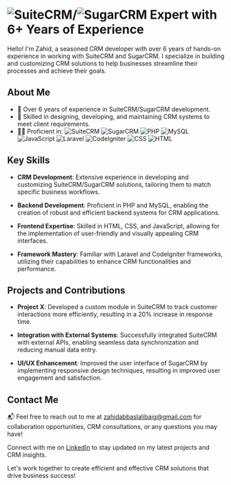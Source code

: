 #  ![SuiteCRM](https://suitecrm.com/wp-content/uploads/2017/12/logo.png)/![SugarCRM](https://www.sugarcrm.com/au/wp-content/themes/sugarcrm/dist/images/sugarcrm-logo-blk.svg) Expert with 6+ Years of Experience

Hello! I'm Zahid, a seasoned CRM developer with over 6 years of hands-on experience in working with SuiteCRM and SugarCRM. I specialize in building and customizing CRM solutions to help businesses streamline their processes and achieve their goals.


## About Me

- 💼 Over 6 years of experience in SuiteCRM/SugarCRM development.
- 🚀 Skilled in designing, developing, and maintaining CRM systems to meet client requirements.
- 👨‍💻 Proficient in:
   ![SuiteCRM](https://img.shields.io/badge/-SuiteCRM-c14438?style=flat-square&logo=suitecrm&logoColor=white)
   ![SugarCRM](https://img.shields.io/badge/-SugarCRM-89c4f4?style=flat-square&logo=sugarcrm&logoColor=white)
   ![PHP](https://img.shields.io/badge/-PHP-blue?style=flat-square&logo=php&logoColor=white)
   ![MySQL](https://img.shields.io/badge/-MySQL-blue?style=flat-square&logo=mysql&logoColor=white)
   ![JavaScript](https://img.shields.io/badge/-JavaScript-yellow?style=flat-square&logo=javascript&logoColor=white)
   ![Laravel](https://img.shields.io/badge/-Laravel-red?style=flat-square&logo=laravel&logoColor=white)
   ![CodeIgniter](https://img.shields.io/badge/-CodeIgniter-orange?style=flat-square&logo=codeigniter&logoColor=white)
   ![CSS](https://img.shields.io/badge/-CSS-blue?style=flat-square&logo=css3&logoColor=white)
  ![HTML](https://img.shields.io/badge/-HTML-orange?style=flat-square&logo=html5&logoColor=white)

## Key Skills

- **CRM Development**: Extensive experience in developing and customizing SuiteCRM/SugarCRM solutions, tailoring them to match specific business workflows.

- **Backend Development**: Proficient in PHP and MySQL, enabling the creation of robust and efficient backend systems for CRM applications.

- **Frontend Expertise**: Skilled in HTML, CSS, and JavaScript, allowing for the implementation of user-friendly and visually appealing CRM interfaces.

- **Framework Mastery**: Familiar with Laravel and CodeIgniter frameworks, utilizing their capabilities to enhance CRM functionalities and performance.

## Projects and Contributions

- **Project X**: Developed a custom module in SuiteCRM to track customer interactions more efficiently, resulting in a 20% increase in response time.

- **Integration with External Systems**: Successfully integrated SuiteCRM with external APIs, enabling seamless data synchronization and reducing manual data entry.

- **UI/UX Enhancement**: Improved the user interface of SugarCRM by implementing responsive design techniques, resulting in improved user engagement and satisfaction.

## Contact Me

📬 Feel free to reach out to me at [zahidabbaslalibaig@gmail.com](mailto:zahidabbasalibaig@gmail.com) for collaboration opportunities, CRM consultations, or any questions you may have!

Connect with me on [LinkedIn]([https://www.linkedin.com/in/yourprofile](https://www.linkedin.com/in/zahid-baig-14206682/)) to stay updated on my latest projects and CRM insights.

Let's work together to create efficient and effective CRM solutions that drive business success!

